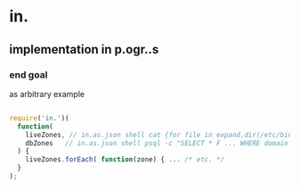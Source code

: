 # in.

## implementation in p.ogr..s

### end goal

as arbitrary example

```javascript

require('in.')(
  function(
    liveZones, // in.as.json shell cat {for file in expand.dir(/etc/bind/zones/db.*)} | zone2json
    dbZones   // in.as.json shell psql -c "SELECT * F ... WHERE domain = '{for .domain in expand(liveZones)}' | psql2json"
  ) {
    liveZones.forEach( function(zone) { ... /* etc. */
  }
);

```
